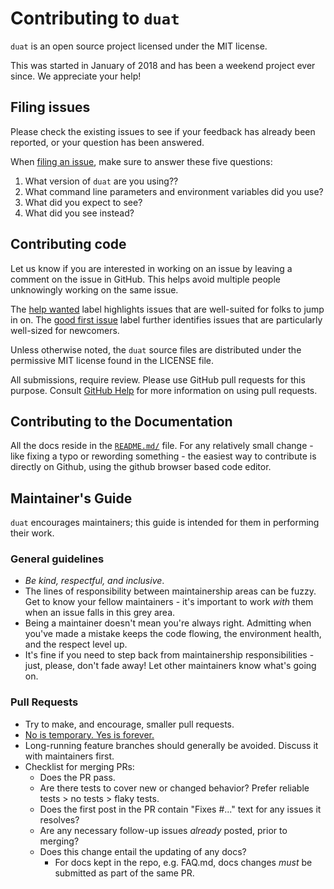 # Contributing to `duat`

`duat` is an open source project licensed under the MIT license.

This was started in January of 2018 and has been a weekend project ever since.  We appreciate your help!

## Filing issues
<!---
Please check the existing issues and [FAQ](docs/FAQ.md) to see if your feedback has already been reported.
-->

Please check the existing issues to see if your feedback has already been reported, or your question has been answered.

When [filing an issue](https://github.com/karlmutch/duat/issues/new), make sure to answer these five questions:

1. What version of `duat` are you using??
3. What command line parameters and environment variables did you use?
4. What did you expect to see?
5. What did you see instead?

## Contributing code

Let us know if you are interested in working on an issue by leaving a comment
on the issue in GitHub. This helps avoid multiple people unknowingly 
working on the same issue.

The
[help wanted](https://github.com/karlmutch/duat/issues?q=is%3Aissue+is%3Aopen+label%3A%22help%20wanted%22)
label highlights issues that are well-suited for folks to jump in on. The
[good first issue](https://github.com/karlmutch/duat/issues?q=is%3Aissue+is%3Aopen+label%3A%22good%20first%20issue%22)
label further identifies issues that are particularly well-sized for newcomers.

Unless otherwise noted, the `duat` source files are distributed under
the permissive MIT license found in the LICENSE file.

All submissions, require review. Please use GitHub pull requests for this purpose. 
Consult [GitHub Help] for more information on using pull requests.

[GitHub Help]: https://help.github.com/articles/about-pull-requests/

## Contributing to the Documentation

All the docs reside in the [`README.md/`](README.md/) file. For any relatively small
change - like fixing a typo or rewording something - the easiest way to
contribute is directly on Github, using the github browser based code editor.

<!---
For relatively big change - changes in the design, links or adding a new page -
the docs site can be run locally. We use [docusaurus](http://docusaurus.io/) to
generate the docs site. [`website/`](website/) directory contains all the
docusaurus configurations. To run the site locally, `cd` into `website/`
directory and run `npm i \-\-only=dev` to install all the dev dependencies. Then
run `npm start` to start serving the site. By default, the site would be served
at http://localhost:3000.

## Contributor License Agreement

Contributions to this project must be accompanied by a Contributor License
Agreement. You (or your employer) retain the copyright to your contribution,
this simply gives us permission to use and redistribute your contributions as
part of the project. Head over to <https://cla.developers.google.com/> to see
your current agreements on file or to sign a new one.

You generally only need to submit a CLA once, so if you've already submitted one
(even if it was for a different project), you probably don't need to do it
again.
-->

## Maintainer's Guide

`duat` encourages maintainers; this guide is intended for them in performing their work.

### General guidelines

* _Be kind, respectful, and inclusive_. <!--- Really live that [CoC](https://github.com/golang/dep/blob/master/CODE_OF_CONDUCT.md). We've developed a reputation as one of the most welcoming and supportive project environments in the Go community, and we want to keep that up!-->
* The lines of responsibility between maintainership areas can be fuzzy. Get to know your fellow maintainers - it's important to work _with_ them when an issue falls in this grey area.
* Being a maintainer doesn't mean you're always right. Admitting when you've made a mistake keeps the code flowing, the environment health, and the respect level up.
* It's fine if you need to step back from maintainership responsibilities - just, please, don't fade away! Let other maintainers know what's going on.


### Pull Requests

* Try to make, and encourage, smaller pull requests.
* [No is temporary. Yes is forever.](https://blog.jessfraz.com/post/the-art-of-closing/)
* Long-running feature branches should generally be avoided. Discuss it with maintainers first.
* Checklist for merging PRs:
  * Does the PR pass.
  * Are there tests to cover new or changed behavior? Prefer reliable tests > no tests > flaky tests.
  * Does the first post in the PR contain "Fixes #..." text for any issues it resolves?
  * Are any necessary follow-up issues _already_ posted, prior to merging?
  * Does this change entail the updating of any docs?
     * For docs kept in the repo, e.g. FAQ.md, docs changes _must_ be submitted as part of the same PR.
